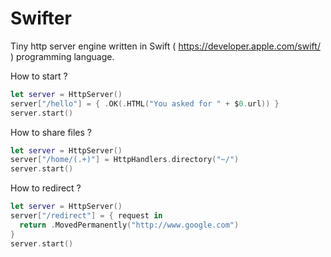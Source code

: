 Swifter
=======

Tiny http server engine written in Swift ( https://developer.apple.com/swift/ ) programming language.

How to start ?
```swift
let server = HttpServer()
server["/hello"] = { .OK(.HTML("You asked for " + $0.url)) }
server.start()
```
How to share files ? 
```swift
let server = HttpServer()
server["/home/(.+)"] = HttpHandlers.directory("~/")
server.start()
```
How to redirect ?
```swift
let server = HttpServer()
server["/redirect"] = { request in
  return .MovedPermanently("http://www.google.com")
}
server.start()
```


